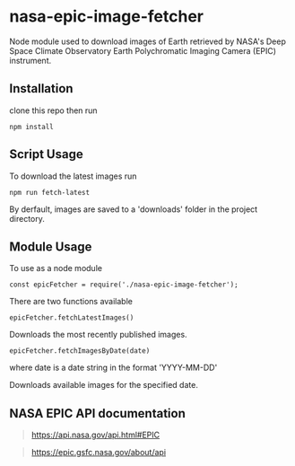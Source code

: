 # nasa-epic-image-fetcher

Node module used to download images of Earth retrieved by NASA's 
Deep Space Climate Observatory
Earth Polychromatic Imaging Camera (EPIC) instrument.

## Installation
clone this repo then run

`npm install`

## Script Usage

To download the latest images run

`npm run fetch-latest`

By derfault, images are saved to a 'downloads' folder
in the project directory.

## Module Usage

To use as a node module

`const epicFetcher = require('./nasa-epic-image-fetcher');`

There are two functions available

`epicFetcher.fetchLatestImages()`

Downloads the most recently published images.

`epicFetcher.fetchImagesByDate(date)`

where date is a date string in the format 'YYYY-MM-DD'

Downloads available images for the specified date.

## NASA EPIC API documentation

> https://api.nasa.gov/api.html#EPIC

> https://epic.gsfc.nasa.gov/about/api
